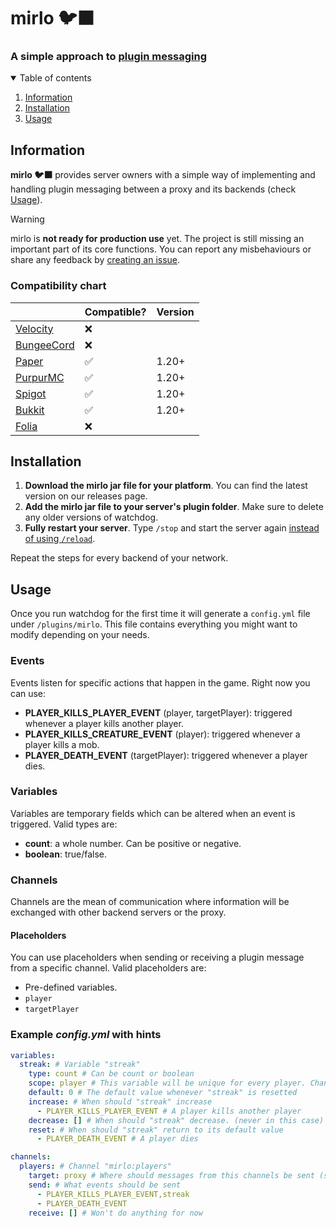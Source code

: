 # mirlo 🐦‍⬛

### A simple approach to [plugin messaging](https://web.archive.org/web/20220711204310/https://dinnerbone.com/blog/2012/01/13/minecraft-plugin-channels-messaging/)

<details open="open">
  <summary>Table of contents</summary>
  <ol>
    <li>
      <a href="#information">Information</a>
    </li>
    <li>
      <a href="#installation">Installation</a>
    </li>
    <li>
      <a href="#usage">Usage</a>
    </li>
  </ol>
</details>

<div id="information"></div>

## Information

**mirlo 🐦‍⬛** provides server owners with a simple way of implementing and handling plugin messaging between a proxy and its backends (check [Usage](#usage)).

>[!WARNING]
> mirlo is **not ready for production use** yet. The project is still missing an important part of its core functions. You can report any misbehaviours or share any feedback by [creating an issue](https://github.com/myth-MC/watchdog/issues). 

### Compatibility chart

|                                                         | Compatible? | Version |
|---------------------------------------------------------|-------------|---------|
| [Velocity](https://papermc.io/software/velocity)        | ❌          |         |
| [BungeeCord](https://www.spigotmc.org/wiki/bungeecord/) | ❌          |         |
| [Paper](https://papermc.io/)                            | ✅          | 1.20+   |
| [PurpurMC](https://purpurmc.org/)                       | ✅          | 1.20+   |
| [Spigot](https://www.spigotmc.org)                      | ✅          | 1.20+   |
| [Bukkit](https://bukkit.org)                            | ✅          | 1.20+   |
| [Folia](https://papermc.io/software/folia)              | ❌          |         |

<div id="installation"></div>

## Installation

1. **Download the mirlo jar file for your platform**. You can find the latest version on our releases page.
2. **Add the mirlo jar file to your server's plugin folder**. Make sure to delete any older versions of watchdog.
3. **Fully restart your server**. Type `/stop` and start the server again [instead of using `/reload`](https://madelinemiller.dev/blog/problem-with-reload/).

Repeat the steps for every backend of your network.

<div id="usage"></div>

## Usage

Once you run watchdog for the first time it will generate a `config.yml` file under `/plugins/mirlo`. This file contains everything you might want to modify depending on your needs.

### Events

Events listen for specific actions that happen in the game. Right now you can use:
* **PLAYER_KILLS_PLAYER_EVENT** (player, targetPlayer): triggered whenever a player kills another player.
* **PLAYER_KILLS_CREATURE_EVENT** (player): triggered whenever a player kills a mob.
* **PLAYER_DEATH_EVENT** (targetPlayer): triggered whenever a player dies.

### Variables

Variables are temporary fields which can be altered when an event is triggered. Valid types are:
* **count**: a whole number. Can be positive or negative.
* **boolean**: true/false.

### Channels

Channels are the mean of communication where information will be exchanged with other backend servers or the proxy.

#### Placeholders

You can use placeholders when sending or receiving a plugin message from a specific channel. Valid placeholders are:
* Pre-defined variables.
* `player`
* `targetPlayer`

### Example _config.yml_ with hints

```yaml
variables:
  streak: # Variable "streak"
    type: count # Can be count or boolean
    scope: player # This variable will be unique for every player. Change to "global" if you want it to be the same for every player
    default: 0 # The default value whenever "streak" is resetted
    increase: # When should "streak" increase
      - PLAYER_KILLS_PLAYER_EVENT # A player kills another player
    decrease: [] # When should "streak" decrease. (never in this case)
    reset: # When should "streak" return to its default value
      - PLAYER_DEATH_EVENT # A player dies

channels:
  players: # Channel "mirlo:players"
    target: proxy # Where should messages from this channels be sent (survival, skywars, etc) (set to all if message should be sent to every backend)
    send: # What events should be sent
      - PLAYER_KILLS_PLAYER_EVENT,streak
      - PLAYER_DEATH_EVENT
    receive: [] # Won't do anything for now
```
